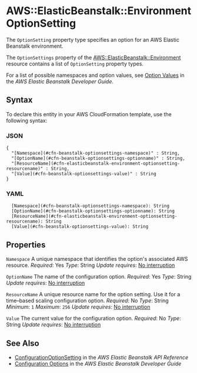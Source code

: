 # AWS::ElasticBeanstalk::Environment OptionSetting<a name="aws-properties-beanstalk-option-settings"></a>

The `OptionSetting` property type specifies an option for an AWS Elastic Beanstalk environment\.

The `OptionSettings` property of the [AWS::ElasticBeanstalk::Environment](https://docs.aws.amazon.com/AWSCloudFormation/latest/UserGuide/aws-properties-beanstalk-environment.html) resource contains a list of `OptionSetting` property types\.

For a list of possible namespaces and option values, see [Option Values](https://docs.aws.amazon.com/elasticbeanstalk/latest/dg/command-options.html) in the *AWS Elastic Beanstalk Developer Guide*\.

## Syntax<a name="aws-properties-beanstalk-option-settings-syntax"></a>

To declare this entity in your AWS CloudFormation template, use the following syntax:

### JSON<a name="aws-properties-beanstalk-option-settings-syntax.json"></a>

```
{
  "[Namespace](#cfn-beanstalk-optionsettings-namespace)" : String,
  "[OptionName](#cfn-beanstalk-optionsettings-optionname)" : String,
  "[ResourceName](#cfn-elasticbeanstalk-environment-optionsetting-resourcename)" : String,
  "[Value](#cfn-beanstalk-optionsettings-value)" : String
}
```

### YAML<a name="aws-properties-beanstalk-option-settings-syntax.yaml"></a>

```
  [Namespace](#cfn-beanstalk-optionsettings-namespace): String
  [OptionName](#cfn-beanstalk-optionsettings-optionname): String
  [ResourceName](#cfn-elasticbeanstalk-environment-optionsetting-resourcename): String
  [Value](#cfn-beanstalk-optionsettings-value): String
```

## Properties<a name="aws-properties-beanstalk-option-settings-properties"></a>

`Namespace`  <a name="cfn-beanstalk-optionsettings-namespace"></a>
A unique namespace that identifies the option's associated AWS resource\.
*Required*: Yes
*Type*: String
*Update requires*: [No interruption](https://docs.aws.amazon.com/AWSCloudFormation/latest/UserGuide/using-cfn-updating-stacks-update-behaviors.html#update-no-interrupt)

`OptionName`  <a name="cfn-beanstalk-optionsettings-optionname"></a>
The name of the configuration option\.
*Required*: Yes
*Type*: String
*Update requires*: [No interruption](https://docs.aws.amazon.com/AWSCloudFormation/latest/UserGuide/using-cfn-updating-stacks-update-behaviors.html#update-no-interrupt)

`ResourceName`  <a name="cfn-elasticbeanstalk-environment-optionsetting-resourcename"></a>
A unique resource name for the option setting\. Use it for a time–based scaling configuration option\.
*Required*: No
*Type*: String
*Minimum*: `1`
*Maximum*: `256`
*Update requires*: [No interruption](https://docs.aws.amazon.com/AWSCloudFormation/latest/UserGuide/using-cfn-updating-stacks-update-behaviors.html#update-no-interrupt)

`Value`  <a name="cfn-beanstalk-optionsettings-value"></a>
The current value for the configuration option\.
*Required*: No
*Type*: String
*Update requires*: [No interruption](https://docs.aws.amazon.com/AWSCloudFormation/latest/UserGuide/using-cfn-updating-stacks-update-behaviors.html#update-no-interrupt)

## See Also<a name="aws-properties-beanstalk-option-settings--seealso"></a>
+  [ConfigurationOptionSetting](https://docs.aws.amazon.com/elasticbeanstalk/latest/api/API_ConfigurationOptionSetting.html) in the *AWS Elastic Beanstalk API Reference*
+  [Configuration Options](https://docs.aws.amazon.com/elasticbeanstalk/latest/dg/command-options.html) in the *AWS Elastic Beanstalk Developer Guide*
